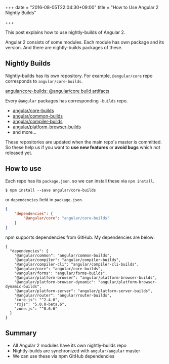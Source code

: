 +++
date = "2016-08-05T22:04:30+09:00"
title = "How to Use Angular 2 Nightly Builds"

+++

This post explains how to use nightly-builds of Angular 2.

<!--more-->

Angular 2 consists of some modules. Each module has own package and its version.
And there are nightly-builds packages of these.

## Nightly Builds

Nightly-builds has its own repository. 
For example, `@angular/core` repo corresponds to `angular/core-builds`.

[angular/core\-builds: @angular/core build artifacts](https://github.com/angular/core-builds)

Every `@angular` packages has corresponding `-builds` repo.

- [angular/core\-builds](https://github.com/angular/core-builds)
- [angular/common\-builds](https://github.com/angular/common-builds)
- [angular/compiler\-builds](https://github.com/angular/compiler-builds)
- [angular/platform\-browser\-builds](https://github.com/angular/platform-browser-builds)
- and more...

These repositories are updated when the main repo's master is committed.
So these help us if you want to **use new features** or **avoid bugs** which not released yet. 

## How to use

Each repo has its `package.json`. so we can install these via `npm install`.

```
$ npm install --save angular/core-builds
```

or `dependencies` field in `package.json`.

```json
{
    "dependencies": {
        "@angular/core": "angular/core-builds"
    }
}
``` 

npm supports dependencies from GitHub. My dependencies are below: 

```
{
  "dependencies": {
    "@angular/common": "angular/common-builds",
    "@angular/compiler": "angular/compiler-builds",
    "@angular/compiler-cli": "angular/compiler-cli-builds",
    "@angular/core": "angular/core-builds",
    "@angular/forms": "angular/forms-builds",
    "@angular/platform-browser": "angular/platform-browser-builds",
    "@angular/platform-browser-dynamic": "angular/platform-browser-dynamic-builds",
    "@angular/platform-server": "angular/platform-server-builds",
    "@angular/router": "angular/router-builds",
    "core-js": "^2.4.0",
    "rxjs": "5.0.0-beta.6",
    "zone.js": "^0.6.6"
  }
}
```

## Summary

- All Angular 2 modules have its own nightly-builds repo
- Nightly-builds are synchronized with `angular/angular` master
- We can use these via npm GitHub dependencies